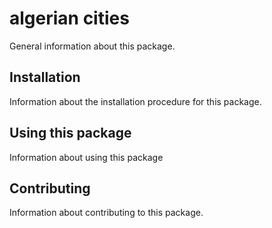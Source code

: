 # algerian cities

General information about this package.

## Installation

Information about the installation procedure for this package.

## Using this package

Information about using this package

## Contributing

Information about contributing to this package.